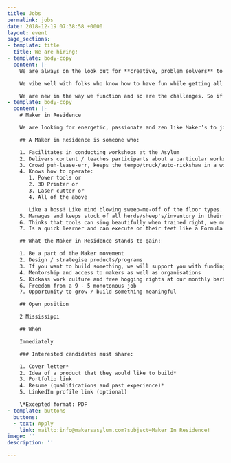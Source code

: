```yaml
---
title: Jobs
permalink: jobs
date: 2018-12-19 07:38:58 +0000
layout: event
page_sections:
- template: title
  title: We are hiring!
- template: body-copy
  content: |-
    We are always on the look out for **creative, problem solvers** to join our small and effective team both in Mumbai & Delhi. We don't necessarily identify with a workplace but a space where you get a bit of frustration, madness, noise, euphoria, adventure, laughter, memories, new bonds and connections and a lot of growth, both personal and professional.

    We vibe well with folks who know how to have fun while getting all the tasks at hand checked out from the to-do list.

    We are new in the way we function and so are the challenges. So if you are up for a dynamic workplace like our's we have some challenges for you! Are you up for it?
- template: body-copy
  content: |-
    # Maker in Residence

    We are looking for energetic, passionate and zen like Maker’s to join our small and effective team at the Asylum’s space in **Mumbai**. The role is simple but comes with a truck load of responsibilities and will keep you on the tip of your toes, quite literally, well maybe sometimes you’ll get to breathe, we are not promising. Jokes aside, we are looking for someone who can organise and execute tasks like it’s nobody’s business!

    ## A Maker in Residence is someone who:

    1. Facilitates in conducting workshops at the Asylum
    2. Delivers content / teaches participants about a particular workshop while juggling knives set on fire, we mean to say questions thrown by participants in a workshop
    3. Crowd puh-lease-err, keeps the tempo/truck/auto-rickshaw in a workshop high. No dull moments. Experience is the keyword. We want it to be like Disneyland/Chocolate factory.
    4. Knows how to operate:
       1. Power tools or
       2. 3D Printer or
       3. Laser cutter or
       4. All of the above

       Like a boss! Like mind blowing sweep-me-off of the floor types. You got the point, right?
    5. Manages and keeps stock of all herds/sheep's/inventory in their respective labs
    6. Thinks that tools can sing beautifully when trained right, we mean that they are maintained, greased, test run-ned from time-to-time
    7. Is a quick learner and can execute on their feet like a Formula 1 pit crew.

    ## What the Maker in Residence stands to gain:

    1. Be a part of the Maker movement
    2. Design / strategise products/programs
    3. If you want to build something, we will support you with funding of upto 1 Lac INR
    4. Mentorship and access to makers as well as organisations
    5. Kickass work culture and free hogging rights at our monthly barbeque evenings
    6. Freedom from a 9 - 5 monotonous job
    7. Opportunity to grow / build something meaningful

    ## Open position

    2 Mississippi

    ## When

    Immediately

    ### Interested candidates must share:

    1. Cover letter*
    2. Idea of a product that they would like to build*
    3. Portfolio link
    4. Resume (qualifications and past experience)*
    5. LinkedIn profile link (optional)

    \*Excepted format: PDF
- template: buttons
  buttons:
  - text: Apply
    link: mailto:info@makersasylum.com?subject=Maker In Residence!
image: ''
description: ''

---
```

